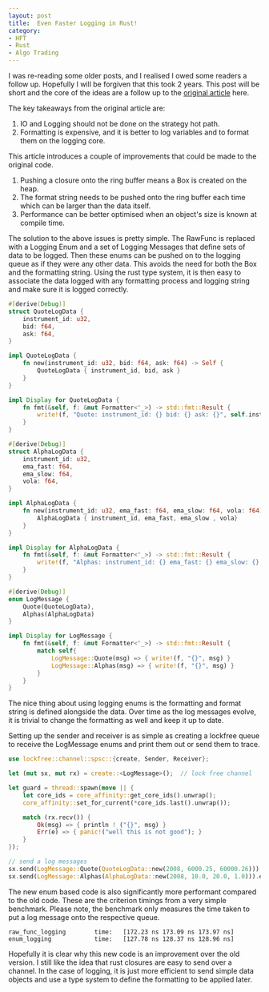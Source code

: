 ```yaml
---
layout: post
title:  Even Faster Logging in Rust! 
category:
- HFT
- Rust
- Algo Trading
---
```


I was re-reading some older posts, and I realised I owed some readers a follow up. Hopefully I will be forgiven that this took 2 years.
This post will be short and the core of the ideas are a follow up to the [original article](https://markrbest.github.io/fast-logging-in-rust/) here.

The key takeaways from the original article are: 

1. IO and Logging should not be done on the strategy hot path.
2. Formatting is expensive, and it is better to log variables and to format them on the logging core.

This article introduces a couple of improvements that could be made to the original code. 

1. Pushing a closure onto the ring buffer means a Box<T> is created on the heap.
2. The format string needs to be pushed onto the ring buffer each time which can be larger than the data itself.
3. Performance can be better optimised when an object's size is known at compile time. 

The solution to the above issues is pretty simple. 
The RawFunc is replaced with a Logging Enum and a set of Logging Messages that define sets of data to be logged. 
Then these enums can be pushed on to the logging queue as if they were any other data. This avoids the need for both the Box and the formatting string. 
Using the rust type system, it is then easy to associate the data logged with any formatting process and logging string and make sure it is logged correctly.  

```rust
#[derive(Debug)]
struct QuoteLogData {
    instrument_id: u32,
    bid: f64,
    ask: f64,
}

impl QuoteLogData {
    fn new(instrument_id: u32, bid: f64, ask: f64) -> Self {
        QuoteLogData { instrument_id, bid, ask }
    }
}

impl Display for QuoteLogData {
    fn fmt(&self, f: &mut Formatter<'_>) -> std::fmt::Result {
        write!(f, "Quote: instrument_id: {} bid: {} ask: {}", self.instrument_id, self.bid, self.ask)
    }
}

#[derive(Debug)]
struct AlphaLogData {
    instrument_id: u32,
    ema_fast: f64,
    ema_slow: f64,
    vola: f64,
}

impl AlphaLogData {
    fn new(instrument_id: u32, ema_fast: f64, ema_slow: f64, vola: f64) -> Self {
        AlphaLogData { instrument_id, ema_fast, ema_slow , vola}
    }
}

impl Display for AlphaLogData {
    fn fmt(&self, f: &mut Formatter<'_>) -> std::fmt::Result {
        write!(f, "Alphas: instrument_id: {} ema_fast: {} ema_slow: {} vola: {}", self.instrument_id, self.ema_fast, self.ema_slow, self.vola)
    }
}

#[derive(Debug)]
enum LogMessage {
    Quote(QuoteLogData),
    Alphas(AlphaLogData)
}

impl Display for LogMessage {
    fn fmt(&self, f: &mut Formatter<'_>) -> std::fmt::Result {
        match self{
            LogMessage::Quote(msg) => { write!(f, "{}", msg) }
            LogMessage::Alphas(msg) => { write!(f, "{}", msg) }
        }
    }
}
```

The nice thing about using logging enums is the formatting and format string is defined alongside the data. 
Over time as the log messages evolve, it is trivial to change the formatting as well and keep it up to date.

Setting up the sender and receiver is as simple as creating a lockfree queue to receive the LogMessage enums and print them out or send them to trace.

```rust
use lockfree::channel::spsc::{create, Sender, Receiver};

let (mut sx, mut rx) = create::<LogMessage>();  // lock free channel

let guard = thread::spawn(move || {
    let core_ids = core_affinity::get_core_ids().unwrap();
    core_affinity::set_for_current(*core_ids.last().unwrap());

    match (rx.recv()) {
        Ok(msg) => { println ! ("{}", msg) }
        Err(e) => { panic!("well this is not good"); }
    }
});

// send a log messages
sx.send(LogMessage::Quote(QuoteLogData::new(2008, 6000.25, 60000.26))).expect("Error sending log message");
sx.send(LogMessage::Alphas(AlphaLogData::new(2008, 10.0, 20.0, 1.0))).expect("Error sending log message");

```

The new enum based code is also significantly more performant compared to the old code.
These are the criterion timings from a very simple benchmark. 
Please note, the benchmark only measures the time taken to put a log message onto the respective queue.

```
raw_func_logging        time:   [172.23 ns 173.09 ns 173.97 ns]
enum_logging            time:   [127.78 ns 128.37 ns 128.96 ns]
```

Hopefully it is clear why this new code is an improvement over the old version. I still like the idea that rust closures are easy to send over a channel.
In the case of logging, it is just more efficient to send simple data objects and use a type system to define the formatting to be applied later.